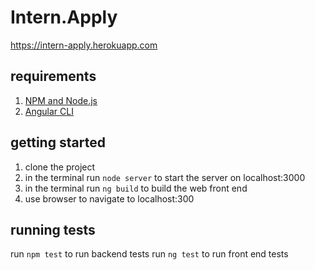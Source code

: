 # Intern.Apply

https://intern-apply.herokuapp.com

## requirements

1. [NPM and Node.js](https://www.npmjs.com/)
2. [Angular CLI](https://cli.angular.io/)

## getting started

1. clone the project
2. in the terminal run `node server` to start the server on localhost:3000
3. in the terminal run `ng build` to build the web front end
4. use browser to navigate to localhost:300

## running tests

run `npm test` to run backend tests
run `ng test` to run front end tests


